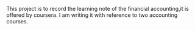 This project is to record the learning note of the financial accounting,it is offered by coursera. I am writing it with reference to two accounting courses.